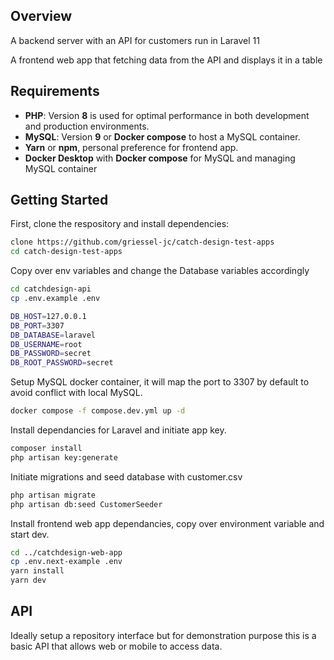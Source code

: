 ## Overview

A backend server with an API for customers run in Laravel 11

A frontend web app that fetching data from the API and displays it in a table

## Requirements
- **PHP**: Version **8** is used for optimal performance in both development and production environments.
- **MySQL**: Version **9** or **Docker compose** to host a MySQL container.
- **Yarn** or **npm**, personal preference for frontend app.
- **Docker Desktop** with **Docker compose** for MySQL and managing MySQL container

## Getting Started

First, clone the respository and install dependencies:

```bash
clone https://github.com/griessel-jc/catch-design-test-apps
cd catch-design-test-apps
```

Copy over env variables and change the Database variables accordingly
```bash
cd catchdesign-api
cp .env.example .env

DB_HOST=127.0.0.1
DB_PORT=3307
DB_DATABASE=laravel
DB_USERNAME=root
DB_PASSWORD=secret
DB_ROOT_PASSWORD=secret
```

Setup MySQL docker container, it will map the port to 3307 by default to avoid conflict with local MySQL.

```bash
docker compose -f compose.dev.yml up -d
```

Install dependancies for Laravel and initiate app key.

```bash
composer install
php artisan key:generate
```

Initiate migrations and seed database with customer.csv

```bash
php artisan migrate
php artisan db:seed CustomerSeeder
```

Install frontend web app dependancies, copy over environment variable and start dev.

```bash
cd ../catchdesign-web-app
cp .env.next-example .env
yarn install
yarn dev
```

## API
Ideally setup a repository interface but for demonstration purpose this is a basic API that allows web or mobile to access data.